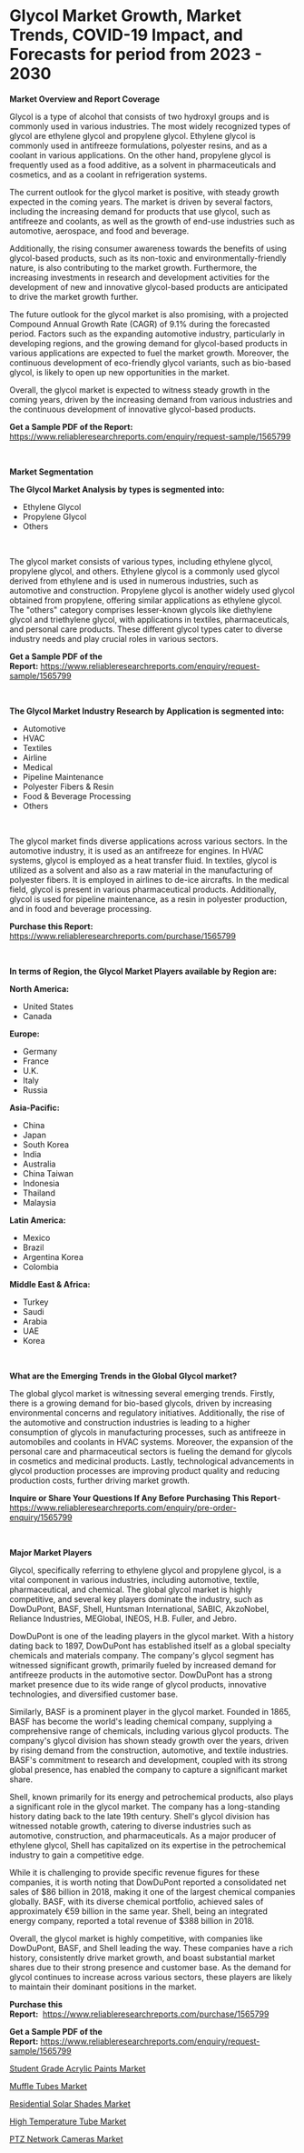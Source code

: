 <p><h1>Glycol Market Growth, Market Trends, COVID-19 Impact, and Forecasts for period from 2023 - 2030</h1></p><p><strong>Market Overview and Report Coverage</strong></p>
<p><p>Glycol is a type of alcohol that consists of two hydroxyl groups and is commonly used in various industries. The most widely recognized types of glycol are ethylene glycol and propylene glycol. Ethylene glycol is commonly used in antifreeze formulations, polyester resins, and as a coolant in various applications. On the other hand, propylene glycol is frequently used as a food additive, as a solvent in pharmaceuticals and cosmetics, and as a coolant in refrigeration systems.</p><p>The current outlook for the glycol market is positive, with steady growth expected in the coming years. The market is driven by several factors, including the increasing demand for products that use glycol, such as antifreeze and coolants, as well as the growth of end-use industries such as automotive, aerospace, and food and beverage.</p><p>Additionally, the rising consumer awareness towards the benefits of using glycol-based products, such as its non-toxic and environmentally-friendly nature, is also contributing to the market growth. Furthermore, the increasing investments in research and development activities for the development of new and innovative glycol-based products are anticipated to drive the market growth further.</p><p>The future outlook for the glycol market is also promising, with a projected Compound Annual Growth Rate (CAGR) of 9.1% during the forecasted period. Factors such as the expanding automotive industry, particularly in developing regions, and the growing demand for glycol-based products in various applications are expected to fuel the market growth. Moreover, the continuous development of eco-friendly glycol variants, such as bio-based glycol, is likely to open up new opportunities in the market.</p><p>Overall, the glycol market is expected to witness steady growth in the coming years, driven by the increasing demand from various industries and the continuous development of innovative glycol-based products.</p></p>
<p><strong>Get a Sample PDF of the Report:</strong> <a href="https://www.reliableresearchreports.com/enquiry/request-sample/1565799">https://www.reliableresearchreports.com/enquiry/request-sample/1565799</a></p>
<p>&nbsp;</p>
<p><strong>Market Segmentation</strong></p>
<p><strong>The Glycol Market Analysis by types is segmented into:</strong></p>
<p><ul><li>Ethylene Glycol</li><li>Propylene Glycol</li><li>Others</li></ul></p>
<p>&nbsp;</p>
<p><p>The glycol market consists of various types, including ethylene glycol, propylene glycol, and others. Ethylene glycol is a commonly used glycol derived from ethylene and is used in numerous industries, such as automotive and construction. Propylene glycol is another widely used glycol obtained from propylene, offering similar applications as ethylene glycol. The "others" category comprises lesser-known glycols like diethylene glycol and triethylene glycol, with applications in textiles, pharmaceuticals, and personal care products. These different glycol types cater to diverse industry needs and play crucial roles in various sectors.</p></p>
<p><strong>Get a Sample PDF of the Report:</strong>&nbsp;<a href="https://www.reliableresearchreports.com/enquiry/request-sample/1565799">https://www.reliableresearchreports.com/enquiry/request-sample/1565799</a></p>
<p>&nbsp;</p>
<p><strong>The Glycol Market Industry Research by Application is segmented into:</strong></p>
<p><ul><li>Automotive</li><li>HVAC</li><li>Textiles</li><li>Airline</li><li>Medical</li><li>Pipeline Maintenance</li><li>Polyester Fibers & Resin</li><li>Food & Beverage Processing</li><li>Others</li></ul></p>
<p>&nbsp;</p>
<p><p>The glycol market finds diverse applications across various sectors. In the automotive industry, it is used as an antifreeze for engines. In HVAC systems, glycol is employed as a heat transfer fluid. In textiles, glycol is utilized as a solvent and also as a raw material in the manufacturing of polyester fibers. It is employed in airlines to de-ice aircrafts. In the medical field, glycol is present in various pharmaceutical products. Additionally, glycol is used for pipeline maintenance, as a resin in polyester production, and in food and beverage processing.</p></p>
<p><strong>Purchase this Report:</strong>&nbsp; <a href="https://www.reliableresearchreports.com/purchase/1565799">https://www.reliableresearchreports.com/purchase/1565799</a></p>
<p>&nbsp;</p>
<p><strong>In terms of Region, the Glycol Market Players available by Region are:</strong></p>
<p>
    <p> <strong> North America: </strong>
        <ul>
            <li>United States</li>
            <li>Canada</li>
        </ul>
        </p> 
    <p> <strong> Europe: </strong>
        <ul>
            <li>Germany</li>
            <li>France</li>
            <li>U.K.</li>
            <li>Italy</li>
            <li>Russia</li>
        </ul>
        </p> 
    <p> <strong> Asia-Pacific: </strong>
        <ul>
            <li>China</li>
            <li>Japan</li>
            <li>South Korea</li>
            <li>India</li>
            <li>Australia</li>
            <li>China Taiwan</li>
            <li>Indonesia</li>
            <li>Thailand</li>
            <li>Malaysia</li>
        </ul>
        </p> 
    <p> <strong> Latin America: </strong>
        <ul>
            <li>Mexico</li>
            <li>Brazil</li>
            <li>Argentina Korea</li>
            <li>Colombia</li>
        </ul>
        </p> 
    <p> <strong> Middle East & Africa: </strong>
        <ul>
            <li>Turkey</li>
            <li>Saudi</li>
            <li>Arabia</li>
            <li>UAE</li>
            <li>Korea</li>
        </ul>
    </p>
    </p>
<p>&nbsp;</p>
<p><strong>What are the Emerging Trends in the Global Glycol market?</strong></p>
<p><p>The global glycol market is witnessing several emerging trends. Firstly, there is a growing demand for bio-based glycols, driven by increasing environmental concerns and regulatory initiatives. Additionally, the rise of the automotive and construction industries is leading to a higher consumption of glycols in manufacturing processes, such as antifreeze in automobiles and coolants in HVAC systems. Moreover, the expansion of the personal care and pharmaceutical sectors is fueling the demand for glycols in cosmetics and medicinal products. Lastly, technological advancements in glycol production processes are improving product quality and reducing production costs, further driving market growth.</p></p>
<p><strong>Inquire or Share Your Questions If Any Before Purchasing This Report</strong>- <a href="https://www.reliableresearchreports.com/enquiry/pre-order-enquiry/1565799">https://www.reliableresearchreports.com/enquiry/pre-order-enquiry/1565799</a></p>
<p>&nbsp;</p>
<p><strong>Major Market Players</strong></p>
<p><p>Glycol, specifically referring to ethylene glycol and propylene glycol, is a vital component in various industries, including automotive, textile, pharmaceutical, and chemical. The global glycol market is highly competitive, and several key players dominate the industry, such as DowDuPont, BASF, Shell, Huntsman International, SABIC, AkzoNobel, Reliance Industries, MEGlobal, INEOS, H.B. Fuller, and Jebro.</p><p>DowDuPont is one of the leading players in the glycol market. With a history dating back to 1897, DowDuPont has established itself as a global specialty chemicals and materials company. The company's glycol segment has witnessed significant growth, primarily fueled by increased demand for antifreeze products in the automotive sector. DowDuPont has a strong market presence due to its wide range of glycol products, innovative technologies, and diversified customer base.</p><p>Similarly, BASF is a prominent player in the glycol market. Founded in 1865, BASF has become the world's leading chemical company, supplying a comprehensive range of chemicals, including various glycol products. The company's glycol division has shown steady growth over the years, driven by rising demand from the construction, automotive, and textile industries. BASF's commitment to research and development, coupled with its strong global presence, has enabled the company to capture a significant market share.</p><p>Shell, known primarily for its energy and petrochemical products, also plays a significant role in the glycol market. The company has a long-standing history dating back to the late 19th century. Shell's glycol division has witnessed notable growth, catering to diverse industries such as automotive, construction, and pharmaceuticals. As a major producer of ethylene glycol, Shell has capitalized on its expertise in the petrochemical industry to gain a competitive edge.</p><p>While it is challenging to provide specific revenue figures for these companies, it is worth noting that DowDuPont reported a consolidated net sales of $86 billion in 2018, making it one of the largest chemical companies globally. BASF, with its diverse chemical portfolio, achieved sales of approximately €59 billion in the same year. Shell, being an integrated energy company, reported a total revenue of $388 billion in 2018.</p><p>Overall, the glycol market is highly competitive, with companies like DowDuPont, BASF, and Shell leading the way. These companies have a rich history, consistently drive market growth, and boast substantial market shares due to their strong presence and customer base. As the demand for glycol continues to increase across various sectors, these players are likely to maintain their dominant positions in the market.</p></p>
<p><strong>Purchase this Report:</strong>&nbsp;&nbsp;<a href="https://www.reliableresearchreports.com/purchase/1565799">https://www.reliableresearchreports.com/purchase/1565799</a></p>
<p></p>
<p><strong>Get a Sample PDF of the Report:</strong>&nbsp;<a href="https://www.reliableresearchreports.com/enquiry/request-sample/1565799">https://www.reliableresearchreports.com/enquiry/request-sample/1565799</a></p>
<p><p><a href="https://www.linkedin.com/pulse/decoding-student-grade-acrylic-paints-market-deep-dive-latest-r9dfe/">Student Grade Acrylic Paints Market</a></p><p><a href="https://github.com/Chiragrp23/Market-Research-Report-List-1/blob/main/muffle-tubes-market.md">Muffle Tubes Market</a></p><p><a href="https://medium.com/@zaidjeet11730/residential-solar-shades-market-comprehensive-assessment-by-type-application-and-geography-16c138836391">Residential Solar Shades Market</a></p><p><a href="https://github.com/Chiragrp22/Market-Research-Report-List-1/blob/main/high-temperature-tube-market.md">High Temperature Tube Market</a></p><p><a href="https://medium.com/@subhamgillrp23/ptz-network-cameras-market-exploring-market-share-market-trends-and-future-growth-e913642965cd">PTZ Network Cameras Market</a></p></p>